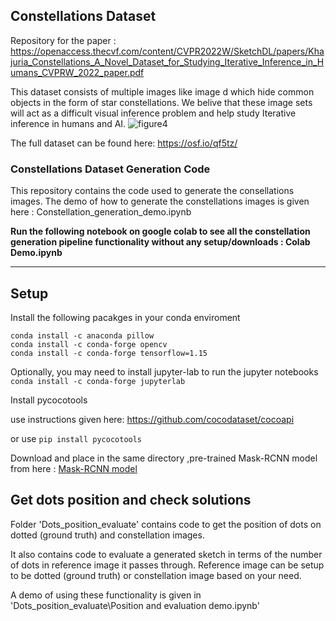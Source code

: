 ## Constellations Dataset 

Repository for the paper : https://openaccess.thecvf.com/content/CVPR2022W/SketchDL/papers/Khajuria_Constellations_A_Novel_Dataset_for_Studying_Iterative_Inference_in_Humans_CVPRW_2022_paper.pdf


This dataset consists of multiple images like image d which hide common objects in the form of star constellations. We belive that these image sets will act as a difficult visual inference problem and help study Iterative inference in humans and AI. 
![figure4](https://user-images.githubusercontent.com/5724484/164192792-d12c6760-6c8d-4080-9ff7-eadc30f6fb79.png)

The full dataset can be found here: https://osf.io/qf5tz/

### Constellations Dataset Generation Code
This repository contains the code used to generate the consellations images. 
The demo of how to generate the constellations images is given here : Constellation_generation_demo.ipynb

**Run the following notebook on google colab to see all the constellation generation pipeline functionality without any setup/downloads : Colab Demo.ipynb**

---
## Setup 

Install the following pacakges in your conda enviroment
```
conda install -c anaconda pillow
conda install -c conda-forge opencv
conda install -c conda-forge tensorflow=1.15
```

Optionally, you may need to install jupyter-lab to run the jupyter notebooks
`conda install -c conda-forge jupyterlab`

Install pycocotools

use instructions given here: https://github.com/cocodataset/cocoapi

or use
`pip install pycocotools`

Download and place in the same directory ,pre-trained Mask-RCNN model from here : [Mask-RCNN model](https://www.sendspace.com/file/r7gl40) 


## Get dots position and check solutions
Folder 'Dots_position_evaluate' contains code to get the position of dots on dotted (ground truth) and constellation images. 

It also contains code to evaluate a generated sketch in terms of the number of dots in reference image it passes through. Reference image can be setup to be dotted (ground truth) or constellation image based on your need.

A demo of using these functionality is given in 'Dots_position_evaluate\Position and evaluation demo.ipynb'



